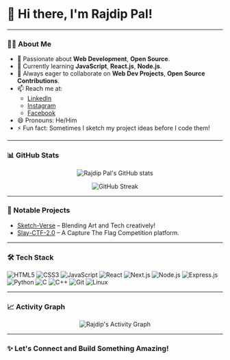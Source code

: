 # 👋 Hi there, I'm Rajdip Pal!

---

### 👨‍💻 About Me
- 👀 Passionate about **Web Development**, **Open Source**.
- 🌱 Currently learning **JavaScript**, **React.js**, **Node.js**.
- 💬 Always eager to collaborate on **Web Dev Projects**, **Open Source Contributions**.
- 📫 Reach me at:
  - [LinkedIn](https://www.linkedin.com/in/rajdip-pal/)
  - [Instagram](https://www.instagram.com/__rajdip_pal__/)
  - [Facebook](https://www.facebook.com/rp.rajdippal)
- 😄 Pronouns: He/Him  
- ⚡ Fun fact: Sometimes I sketch my project ideas before I code them!

---

### 📊 GitHub Stats

<p align="center">
  <img src="https://github-readme-stats.vercel.app/api?username=Rajdip-Pal&show_icons=true&theme=radical" alt="Rajdip Pal's GitHub stats" />
<!--   <img src="https://github-readme-stats.vercel.app/api/top-langs/?username=Rajdip-Pal&layout=compact&theme=radical" alt="Top Languages" /> -->
</p>

<p align="center">
  <img src="https://github-readme-streak-stats.herokuapp.com/?user=Rajdip-Pal&theme=radical" alt="GitHub Streak" />
</p>

---

### 🚀 Notable Projects
- [Sketch-Verse](https://github.com/Sketch-Verse/sketch-verse) – Blending Art and Tech creatively!
- [Slay-CTF-2.0](https://github.com/Souhardya03/Slay-CTF-2.0) – A Capture The Flag Competition platform.

---

### 🛠️ Tech Stack

![HTML5](https://img.shields.io/badge/html5-%23E34F26.svg?&style=for-the-badge&logo=html5&logoColor=white)
![CSS3](https://img.shields.io/badge/css3-%231572B6.svg?&style=for-the-badge&logo=css3&logoColor=white)
![JavaScript](https://img.shields.io/badge/javascript-%23323330.svg?&style=for-the-badge&logo=javascript&logoColor=%23F7DF1E)
![React](https://img.shields.io/badge/react-%2320232a.svg?&style=for-the-badge&logo=react&logoColor=%2361DAFB)
![Next.js](https://img.shields.io/badge/next.js-%23000000.svg?&style=for-the-badge&logo=next.js&logoColor=white)
![Node.js](https://img.shields.io/badge/node.js-6DA55F?style=for-the-badge&logo=node.js&logoColor=white)
![Express.js](https://img.shields.io/badge/express.js-%23404d59.svg?&style=for-the-badge&logo=express&logoColor=white)
![Python](https://img.shields.io/badge/python-3670A0?style=for-the-badge&logo=python&logoColor=ffdd54)
![C](https://img.shields.io/badge/C-%2300599C.svg?style=for-the-badge&logo=c&logoColor=white)
![C++](https://img.shields.io/badge/C%2B%2B-%2300599C.svg?style=for-the-badge&logo=c%2B%2B&logoColor=white)
![Git](https://img.shields.io/badge/git-%23F05033.svg?&style=for-the-badge&logo=git&logoColor=white)
![Linux](https://img.shields.io/badge/linux-%23FCC624.svg?&style=for-the-badge&logo=linux&logoColor=black)

---

### 📈 Activity Graph
<p align="center">
  <img src="https://github-readme-activity-graph.vercel.app/graph?username=Rajdip-Pal&theme=tokyo-night" alt="Rajdip's Activity Graph" />
</p>

---

### ✨ Let's Connect and Build Something Amazing!
